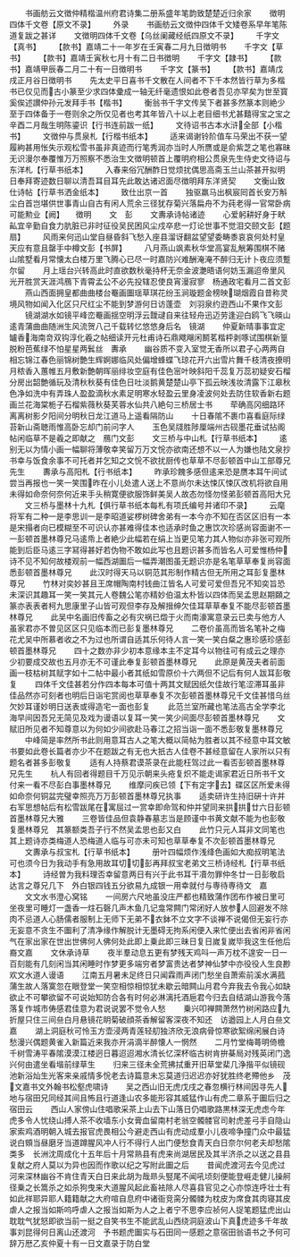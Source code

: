 <!-- { "loadSidebar": true } -->
　　书画舫云文徴仲精楷温州府君诗集二册系盛年笔韵致楚楚近归余家
　　徴明四体千文卷【原文不录】
　　外录
　　书画舫云文徴仲四体千文矮卷系早年笔陈道复跋之甚详
　　文徴明四体千文卷【乌丝阑藏经纸四原文不录】
　　千字文【真书】
　　【款书】嘉靖二十一年岁在壬寅春二月九日徴明书
　　千字文【草书】
　　【款书】嘉靖壬寅秋七月十有二日书徴明
　　千字文【隷书】
　　【款书】嘉靖甲辰春二月二十有一日徴明书
　　千字文【篆书】
　　【款书】嘉靖戊戌正月谷日徴明书
　　先太史平日喜书千文散在人间者不下千本然皆行草为多楷书已仅见而古小篆至少求四体彚成一轴无纤毫遗恨如此卷者吾见亦罕矣为世至寳奚俟述讃仲孙元发拜手书【楷书】
　　衡翁书千字文传吴下者甚多然篆本则絶少至于四体备于一卷则余之所仅见者也考其年皆八十以上老目细书尤甚囏得宝之宝之辛酉二月哉生明陈鎏识【行书连前跋一纸】
　　文待诏书古本水浒全部【小楷书】
　　文徴仲与贯泉札【行楷书纸本】
　　适来谒谢铃阶值车马荣出不获一望履絇甚用怅失示观松雪书虽非真迹而行笔秀润亦当时人所赝或是俞紫芝之笔也寡昧无识漫尔奉覆惟万万照察不悉治生文徴明顿首上覆明府相公贯泉先生侍史文待诏与东洋札【行草书纸本】
　　入春来俗冗酬酢日觉烦扰偶思高斋玉兰山茶甚开拟明日奉拜寄迹数日聊以清吾耳目耳先此敢达诸迟面尽徴明拜东洋贤契
　　文衡山致仕诗帖【行草书洒金纸本】
　　致仕出京一首
　　独驱羸马出枫宸囘首长安万斛尘白首岂堪供世事青山自古有闲人荒余三径犹存菊兴落扁舟不为莼老得一官常卧病可能勲业【阙】　　徴明
　　文　彭
　　文夀承诗帖诸迹
　　心爱躬耕好身于畎畆宜辛勤自食力肮脏已非时征役吴民困风尘戍卒悲一灯论世事不觉泪交颐文彭【题扇】
　　风雨来何迅山堂自昼昏斜飞愁入座县溜讶翻盆望望委畴黍哀哀何处村皇天应有意且罄手中樽文彭【书屏】
　　八月燕山飒素秋华堂高宴乱觥筹围棋不赌山隂墅看月常懐太白楼万里飞腾心已尽一时嘉防兴难酬淹淹不醉归无计卜夜应须蹔尔留
　　月上瑶台兴转高此时直欲数秋毫持杯无奈金波灔晤语何妨玉漏迢帝里风光开胜赏天涯鸿鴈下青霄孟公不必先投辖忍使良宵漫寂寥　杨通政宅看月二首文彭
　　燕山西面拥皇都曲曲楼台罨画圗瑶草琪花纷玉涧璇题金榜映瑚烟霞自昔称灵境风物如闻入化区只尺红尘不能到梦游何日访蓬壶　刘羽泉约逰西山不果作文彭
　　镜湖湖水如镜平峰峦罨画揺空明浮云靉叇自来往轻舟迅迈劳逢迎白鸥飞飞暎山逺青蒲曲曲随洲生风流贺八己千载转忆悠悠身后名　镜湖
　　仲夏新晴事事宜定罏香海南竒双钩淳化羲之帖细读开元杜甫诗石鼎飕飗闲鬭茗楷枰剥啄试围棋新篁脱粉芭蕉绿不怕星星两鬂丝　夀承
　　幽谷质不变入室觉无香所以君子心两两自相忘锦江春色丽锦树艶生辉婀娜临风处偏增蜂蝶飞琼花开六出雪片舞千枝清夜撩明月秾香入蕙帷五月敷新艶朝晖丽绯妆空庭有佳色宻叶映斜阳千蕊复万蕊初疑安石榴分房出韶艶循玩及清秋秋葵有佳色日吐淡鹅黄楚楚山亭下孤云映浅妆清露下江皋秋色净如洗中有弄珠人盈盈滴秋水素足明寒水轻盈云里身凌波何处去防住软香新右题画兰花海棠栀子石榴紫薇秋葵芙蓉水仙共八絶句三桥居士书
　　荦确高冈细路环离离树影夕阳间分明秋日龙江道马上遥看隔防山
　　十日春隂不裹巾喜看庭际绿苔新山斋聴雨惟高卧忘却门前问字人
　　玉色吴牋胜陟厘端州古砚墨花垂试拈阁帖闲临草不是羲之即献之　鴈门文彭
　　文三桥与中山札【行草书纸本】
　　逺别无以为情小画一幅聊将薄敬幸笑留万万文恱亦欲南还想不以一人为嫌也陆文泉抄书幸与饭食余事不可托者并乞知之文恱不欲扰厨传也草草不尽彭顿首中山工部尊兄先生
　　夀承与高阳札【行书纸本】
　　昨承珍餽多感但逺来恐是赝本耳午间试尝当再报也一笑一笑围昨在小儿处遣人送上不意尚尔未达悚仄悚仄改机将欲自用未得如命奈何奈何近来手头稍寛便欲服饰鲜美吴人故态勿怪勿怪弟彭顿首高阳大兄
　　文三桥与墨林十九札【俱行草书纸本每札有项氏编号并诸印不录】
　　云麾将军有二种一是李思训一是李昭道娑椤树碑舍弟有一本今亦不知在否区区旧有一本是宋搨者向已模糊至不可识认亦甚难得佳本也适承时鱼之惠饮次珍感尚容面谢不一一彭顿首墨林尊兄马逺帋上者絶少此幅若在绢上当更见笔力其人物似亦非张可观所能到后臣马逺三字冩得甚好若伪物不敢如此写也且题识甚多而皆名人可爱惟杨仲诗不见不知何故楼观前一幅西湖圗后一幅弄潮图虽无题识亦是名笔草草奉复尚容面悉彭顿首墨林尊兄
　　此汉时得天马以铜范其形制作精古但无所用之耳彭复墨林尊兄
　　竹林对奕妙甚且王席帽陶南村钱曲江皆名人可爱可爱但吾兄不知奕旨恐未深识其趣耳一笑一笑其元人卷魏公笔亦精妙伯温太朴皆以四体而吴孟思赵期頥之篆亦表表者柯九思康里子山皆可观但李存及解搢绅欠佳耳草草奉复不能尽彭顿首墨林尊兄
　　此吴中名画旧传畜之必有灾祸已燬于火而南濠寓意录云已卖与他方人虽家君亦不曽见区区只见临本而已彭复墨林尊兄
　　二卷价虽高而皆名笔补之梅花尤吴中所慕者收之不为过也所谓自适其乐何待人言一笑一笑白粲之惠珍感珍感彭顿首墨林尊兄
　　四十之数亦非少初本意缘本主不定耳今以物往可有成云之理亦少初要成交故也五月亦无不可谨此奉复彭顿首墨林尊兄
　　此原是黄茂夫者前面画一枝枯树其赋字如十二帖中最小者其纸如雪原价十六两但不记后有何人跋耳彭敬复
　　四体千文佳甚若分作四本每本可值十两其文赋因纸欠佳故行笔涩滞耳虽非佳品然亦可刻者也明后日诣宅赏阅也草草奉复不次彭顿首墨林尊兄千文佳甚惜乌丝欠妙耳谨妙明日送表或得造宅一面也彭复
　　此范兰室所藏也笔法高古全学李北海早间因吾兄无简见及戏为谩语以复耳一笑一笑少间面尽彭顿首墨林尊兄
　　文赋旧所见者不知尊意以为何如少间欲赴马春江之招当诣一面不悉彭敬复墨林尊兄
　　中峰简是率然所书此则用意耳古人之笔大概以简帖为胜者以其不经意中耳文敏书要如此卷长篇者亦少不在题跋之有无也大扺古人佳卷不甚经意留在人家所以只有题名者甚多彭敬复
　　适有人持蔡君谟茶录在此能枉驾过此一看否彭顿首墨林尊兄先生
　　杭人有回者得题目千万见示朝来头疮复炽不能走谒家君近日所书千文付来一看不尽彭白事墨林尊兄
　　维摩问疾已领【下有定字去】碟区区所爱未得如命奈何铜盆完璧幸照亮万万彭顿首墨林尊兄执事
　　适卖研许生持旧硏十许并右军思想帖后有松雪跋尾在寓屈过一赏幸即命驾和仲并望同来拱拱廿六日彭顿首墨林尊兄大雅
　　三卷皆佳品但袁静春墓志当是顾谨中书黄文献不能为也彭敬复墨林尊兄　其篆额类吾子行不然吴孟思也彭又白
　　此竹只元人耳非文同笔也其上题诗亦类梅道人恐梅道人临与可亦未可知也草草奉复不次彭顿首墨林尊兄
　　文夀承与叔宝札【行草书纸本】
　　册叶四幅烦作浅绛色画如大痴叔明笔法可也须今日为我动手有急用故耳切切彭再拜叔宝老弟文三桥诗经札【行草书纸本】
　　诗经曽为我料理否幸留意两日有兴于此书耳干凟勿罪仲冬廿一日彭敬启达言之尊兄几下　外白银四钱五分欲易九成银一用幸就付与専待専待文　嘉
　　文文水书澄心窝铭
　　一间房六尺地虽没庄严都也精致蒲作团布作被日里可坐夜里可睡灯一盏香一炷石磬几声木鱼几记龛常闗门常闭好人放参人回避发不除肉不忌道人心肠儒者服制上无师下无弟不衣鉢不立文字不谈禅不说偈但无妄行亦无妄意不贪生不圗利了清净缘作解脱计无墨碍无拘系闲便入来忙便出去省闲非省闲气在家出家在世出世佛何人佛何处此即上乗此即三昧日复日嵗复嵗毕我这生任他后裔文嘉
　　文休承诗草
　　夜半羣动息五更有梦残天鸡呌一声万枕不遑安一日一百刻能有几刻闲当其闲睡时作梦更多端穷者梦富贵达者梦神仙梦中亦役役人生良尠欢文水道人谩语
　　江南五月暑未足终日只闻霖雨声闭门愁坐自萧索前溪水满菰蒲生故人落寞忽在眼登堂一笑空相惊相惊犹未歇云暗闗山月君今弃我去令我心如缺欲止不可攀欲留不可说始知防合各有时何必淋漓托酒巵君今归去自结湖山游我今落落复作城市俦感君佳意为君说说罢不觉令人愁
　　乗兴叩禅闗萧然竹树闲路应九折屋只住三间亝白月悬镜花眀菊破顔茶香解留客深夜不知还　访遒园上人月白亝文嘉
　　湖上洞庭秋可怜玉方壶浸两青莲轻舠独济欣无浪病骨惊寒欲絮绵闲展白诗愁漫兴偶题黄雀入新篇近来我亦开涓滴半醉懐人一惘然
　　二月竹堂梅蕚明倚檐千树雪涛平春隂漠漠江楼迥日暮迢迢湘水清长忆深杯临古树肯拚棊局对残英闭门逸兴何由遣坐看堦前绿草生
　　归来三径未全荒拂拭重开旧草堂棐几浄揩平似镜砚池新浴灿生光客来亲戚情多恱老去诗篇意未忘莫道归迟迟亦好犹胜终老殢他乡　茂文嘉书文外翰书松壑虎啸诗
　　吴之西山旧无虎戊戌之春忽横行林间因寻先人地与宿田兄同经其间且怖且行道逢山农多能形容其威猛作山有虎二章系于圗后归之宿田云
　　西山人家傍山住唱歌采茶上山去下山落日仍唱歌路黒林深无虎虑今年虎多令人忧绕山搏人茶不收墙东小女膏血留南村老翁空髑髅官司射虎差弓手自隐山家索鸡酒明朝入城去报官虎畏相公今避走西山有虎动成羣小儿夜啼争撞门众中最猛说白頞当昼磨牙当道蹲腥风冲人行不得行人出门便愁食青天白日奈尔何老夫却愁隂类多　长洲沈周成化十五年后十月常熟县有虎来尚湖居民及其半济杀之以送之县县复献之府人莫以为异也因而作歌以纪之写附此圗之后
　　昔闻虎渡河去今见虎过河来深林幽谷不肯住青天白日来此胡为哉昻头竪尾不闻吼顷刻便能登崕走健儿操舸径乗之长篙杀之如杀狗曳来大道腥风起此畜袪除人尽喜县官见之心亦惊连呼壮士有如此祥耶异耶人籍籍献之大府喧自息府中诸衙竞脔分髑髅为枕皮为席食其肉寝其皮虐人之报当如斯呜呼虐人之报当如斯为人之上者宁不思李应祯何人捉笔题猛虎出山耽耽气犹怒即欲当前一挺之自笑书生不能武乱山西绕洞庭波山下真虎迹多千年故事刘昆得何日离山还渡河　予书题虎圗实与石田同一感题之意宿田翁语书之予何可辞万厯乙亥仲夏十有一日文嘉录于防白堂
